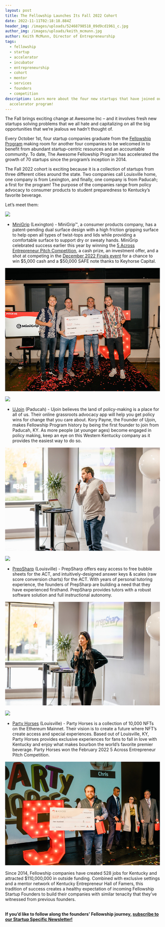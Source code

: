 ```yaml
---
layout: post
title: The Fellowship Launches Its Fall 2022 Cohort
date: 2022-11-11T02:18:18.884Z
header_img: /images/uploads/52468798518_09d9cd1961_c.jpg
author_img: /images/uploads/keith_mcmunn.jpg
author: Keith McMunn, Director of Entrepreneurship
tags:
  - fellowship
  - startup
  - accelerator
  - incubator
  - entrepreneurship
  - cohort
  - mentor
  - services
  - founders
  - competition
description: Learn more about the four new startups that have joined our startup
  accelerator program!
---
```

The Fall brings exciting change at Awesome Inc – and it involves fresh new startups solving problems that we all hate and capitalizing on all the big opportunities that we’re jealous we hadn’t thought of.



Every October 1st, four startup companies graduate from the [Fellowship Program](https://www.awesomeinc.org/fellowship) making room for another four companies to be welcomed in to benefit from abundant startup-centric resources and an accountable community. To date, The Awesome Fellowship Program has accelerated the growth of 70 startups since the program’s inception in 2014. 



The Fall 2022 cohort is exciting because it is a collection of startups from three different cities around the state. Two companies call Louisville home, one company is from Lexington, and finally, one company is from Paducah; a first for the program! The purpose of the companies range from policy advocacy to consumer products to student preparedness to Kentucky’s favorite beverage. 

Let’s meet them:



![](https://lh4.googleusercontent.com/3lWGKmU1RKKDlBfW0UAeMpAW6l1r-olMbUS2XLPzX2YUMR3X94SeQflrZlf0aODLJ2bI4Ir2sVMaL6XVW1nuKuxmCwyqyfrWjMkuLUOB9ZAmW7SnjjxrTti54tQ5nZboeSmZmk7Yv-GqhHM2MoqLiDFQH7FRKCe3-qdswjM_1BM3NKLeaumWQNJyljmPdw)



* [MiniGrip](http://myminigrip.com) (Lexington) - MiniGrip™, a consumer products company, has a patent-pending dual surface design with a high friction gripping surface to help open all types of twist-tops and lids while providing a comfortable surface to support dry or sweaty hands. MiniGrip celebrated success earlier this year by winning the [5 Across Entrepreneur Pitch Competition](https://www.awesomeinc.org/events/5across), a cash prize, an investment offer, and a shot at competing in the [December 2022 Finals event](https://www.eventbrite.com/e/410761939017) for a chance to win $5,000 cash and a $50,000 SAFE note thanks to Keyhorse Capital.

![Founders of MiniGrip hold a giant check for $500 after winning the 5 Across June Pitch Competition](/images/uploads/52168524900_9c1557a97a_c.jpg "MiniGrip wins 5 Across June Startup Pitch Competition")

![](https://lh6.googleusercontent.com/gLLYy-C19JVggUI2AEsLcjVxS3fewpf8dreKjEBRnHHhYG0_ANUmGD1VT0yhWzqbi_a4qul8PNvkHu1hRSxViSueWlFQZ8ozNMb0pzox3WAyFEciQiLI0Qn2dfevGzrIgg5pqyD5HQG1Go4T_J-Irr-ooHnh0zvUvbIriIZxKCSyRHpyfDxmERp1KfgUbQ)



* [UJoin](http://ujoin.co) (Paducah) - Ujoin believes the land of policy-making is a place for all of us. Their online grassroots advocacy app will help you get policy wins for change that you care about. Kory Payne, the Founder of Ujoin, makes Fellowship Program history by being the first founder to join from Paducah, KY. As more people (at younger ages) become engaged in policy making, keep an eye on this Western Kentucky company as it provides the easiest way to do so.

![Kory Payne, Founder of UJoin, tells the crowd about his company.](/images/uploads/52468699865_01359d6414_c.jpg "Kory Payne, Founder of UJoin, at Fellowship Demo Day in October")

![](https://lh5.googleusercontent.com/YRCubgOaxbtyOlHwU5yesHYR4d_sSsgOSZg_pJKCTfRf22VcQBXDcFLajbErgDbDcu9QC3LNMNia9pTfG0GSCq2XVTqi44qeCY9DgPvmy4pbGQjZJ39q7-yYAjAoJTUGxW_5XmHiO7OVRvW35ae4LWs_tQ6fQuh1NBNuTMzXub8D6ky3_BBIyyYjUYHmYg)

* [PrepSharp](http://prepsharp.com) (Louisville) - PrepSharp offers easy access to free bubble sheets for the ACT, and intuitively-designed answer keys & scales (raw score conversion charts) for the ACT. With years of personal tutoring experience, the founders of PrepSharp are building a need that they have experienced firsthand. PrepSharp provides tutors with a robust software solution and full instructional autonomy.

![Founder of PrepSharp tells the crowd about her company.](/images/uploads/52468700535_59f5ac84d4_c.jpg "Founder of PrepSharp at Fellowship Demo Day")

![](https://lh4.googleusercontent.com/xI9HRNDG-WeUbrk7padXyvuoBlzDloWQgFhLJnqdXh--55AOHOTGUnN6_FtFUlnX9KqfXmnvckuYnZtuC29YYLqFkojRkRyjEPZqENJOYonB6qGjjAhATrHBfMbMlYfbl1NQi-0wvux0k9gbPaD3lLxAHFoq9mAn840RVFhw1cKvDliOn0k71SuWH7Vh-A)

* [Party Horses](http://partyhorses.com) (Louisville) - Party Horses is a collection of 10,000 NFTs on the Ethereum Mainnet. Their vision is to create a future where NFT’s create access and special experiences. Based out of Louisville, KY, Party Horses provides exclusive experiences for fans to fall in love with Kentucky and enjoy what makes bourbon the world’s favorite premier beverage. Party Horses won the February 2022 5 Across Entrepreneur Pitch Competition.

![Chris Wiedmar, Founder of Party Horses, holds giant check after winning 5 Across April.](/images/uploads/51909625286_a422de2e98_c.jpg "Party Horses wins 5 Across April")

Since 2014, Fellowship companies have created 528 jobs for Kentucky and attracted $110,000,000 in outside funding. Combined with exclusive settings and a mentor network of Kentucky Entrepreneur Hall of Famers, this tradition of success creates a healthy expectation of incoming Fellowship Startup Founders to build their companies with similar tenacity that they’ve witnessed from previous founders. 

**\
If you’d like to follow along the founders’ Fellowship journey, [subscribe to our Startup Specific Newsletter!](https://zfrmz.com/62QpHFf5U9mMCc21npZw)**